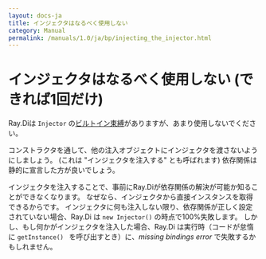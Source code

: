 ```yaml
---
layout: docs-ja
title: インジェクタはなるべく使用しない
category: Manual
permalink: /manuals/1.0/ja/bp/injecting_the_injector.html
---
```

# インジェクタはなるべく使用しない (できれば1回だけ)

Ray.Diは `Injector` の[ビルトイン束縛](../builtin_bindings.html)がありますが、あまり使用しないでください。

コンストラクタを通して、他の注入オブジェクトにインジェクタを渡さないようにしましょう。 (これは "インジェクタを注入する" とも呼ばれます)
依存関係は静的に宣言した方が良いでしょう。

インジェクタを注入することで、事前にRay.Diが依存関係の解決が可能か知ることができなくなります。
なぜなら、インジェクタから直接インスタンスを取得できるからです。
インジェクタに何も注入しない限り、依存関係が正しく設定されていない場合、Ray.Di は `new Injector()` の時点で100%失敗します。
しかし、もし何かがインジェクタを注入した場合、Ray.Di は実行時（コードが怠惰に `getInstance() ` を呼び出すとき）に、*missing bindings error* で失敗するかもしれません。
